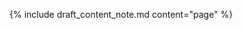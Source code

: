 <!-- StructureDefinition-cdex-patient-demographics-intro.md -->

{% include draft_content_note.md  content="page" %}